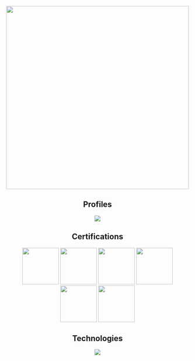 <div id="header" align="center">
  <img src="https://media.giphy.com/media/DwlFRgKo87zDW/giphy.gif" width="500"/>
</div>
<h2 align="center">Profiles</h2>
<p align="center">
<a href="https://www.linkedin.com/in/Atmaj-Khatavkar/"><img src="https://img.shields.io/badge/LinkedIn-0077B5?style=for-the-badge&logo=linkedin&logoColor=white"></a>

<h2 align="center">Certifications</h2>
<p align="center">
<a href="https://www.credly.com/badges/5e9f1046-98bb-4025-b26e-504709614d35"><img src="https://images.credly.com/size/340x340/images/242902b5-f527-42ad-865e-977c9e1b5b58/image.png" width="100" height="100"></a>
<a href="https://www.credly.com/badges/2893260e-124c-4a40-ac1b-cf0d91777ad5"><img src="https://images.credly.com/size/340x340/images/f9f3c533-9b5a-47eb-8a3e-5734663116c0/image.png" width="100" height="100"></a>
<a href="https://www.credly.com/badges/2ab584a6-c2c0-40e5-8578-7a5664047b02"><img src="https://images.credly.com/size/340x340/images/22a0ece5-ff05-4594-8320-25e55e9ae203/image.png" width="100" height="100"></a>
<a href="https://www.credly.com/badges/e8ec578f-f6d1-4292-80a5-de80f8f59ba0"><img src="https://images.credly.com/size/340x340/images/50b96632-6cbb-40b7-ac0e-b83f49ff7f94/image.png" width="100" height="100"></a>
<a href="https://www.credly.com/badges/3606befd-90a6-421a-ae84-de33b55bbf29"><img src="https://images.credly.com/images/af8c6b4e-fc31-47c4-8dcb-eb7a2065dc5b/I2CS__1_.png" width="100" height="100"></a>
<a href="https://www.credly.com/badges/4aadd9b1-83f0-4ac6-a293-dcc25c1bd8d2"><img src="https://images.credly.com/size/340x340/images/5d5ac32b-d239-42b8-9665-8a921dc3ab47/image.png" width="100" height="100"></a>

<h2 align="center">Technologies</h2>
<p align="center">

  <img src="https://img.shields.io/static/v1?label=&message=LINUX&color=111111&style=for-the-badge&logo=linux"/>
